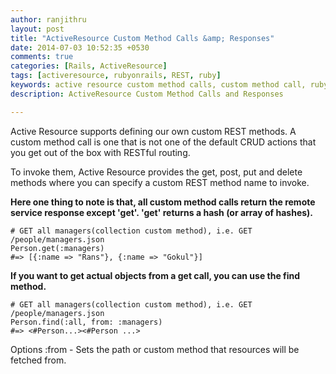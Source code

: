 ```yaml
---
author: ranjithru
layout: post
title: "ActiveResource Custom Method Calls &amp; Responses"
date: 2014-07-03 10:52:35 +0530
comments: true
categories: [Rails, ActiveResource]
tags: [activeresource, rubyonrails, REST, ruby]
keywords: active resource custom method calls, custom method call, rubyonrails, rest
description: ActiveResource Custom Method Calls and Responses

---
```


Active Resource supports defining our own custom REST methods. A custom method call is one that is not one of the default CRUD actions that you get out of the box with RESTful routing.

To invoke them, Active Resource provides the get, post, put and delete methods where you can specify a custom REST method name to invoke.
<!--more-->

**Here one thing to note is that, all custom method calls return the remote service response except 'get'. 'get' returns a hash (or array of hashes).**

    # GET all managers(collection custom method), i.e. GET /people/managers.json
    Person.get(:managers)
    #=> [{:name => "Rans"}, {:name => "Gokul"}]

**If you want to get actual objects from a get call, you can use the find method.**

    # GET all managers(collection custom method), i.e. GET /people/managers.json
    Person.find(:all, from: :managers)
    #=> <#Person...><#Person ...>

Options :from - Sets the path or custom method that resources will be fetched from.
